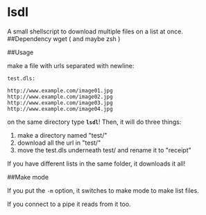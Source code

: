 lsdl
====

A small shellscript to download multiple files on a list at once.
##Dependency
wget ( and maybe zsh )

##Usage

make a file with urls separated with newline:

```
test.dls:

http://www.example.com/image01.jpg
http://www.example.com/image02.jpg
http://www.example.com/image03.jpg
http://www.example.com/image04.jpg
```
on the same directory type **`lsdl`**!
Then, it will do three things:
 1. make a directory named "test/"
 2. download all the url in "test/"
 3. move the test.dls underneath test/ and rename it to "receipt"
 
If you have different lists in the same folder, it downloads it all!

##Make mode

If you put the `-m` option, it switches to make mode to make list files.

If you connect to a pipe it reads from it too.
